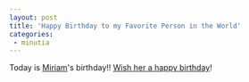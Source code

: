 ```yaml
---
layout: post
title: 'Happy Birthday to my Favorite Person in the World'
categories:
 - minutia
---
```


Today is <a href="miriam/">Miriam</a>'s birthday!! <a href="mailto:mlm@danielsjourney.com">Wish her a happy birthday</a>!

